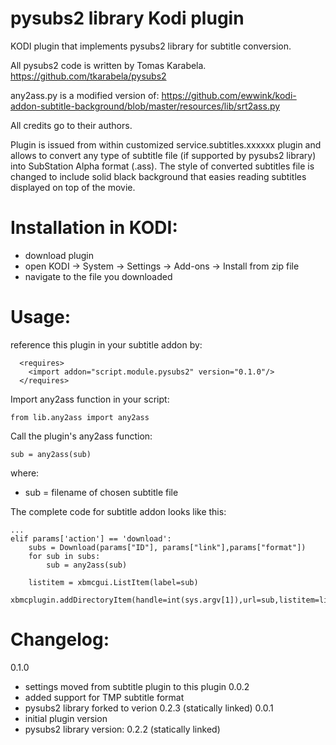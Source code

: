 pysubs2 library Kodi plugin
===========================

KODI plugin that implements pysubs2 library for subtitle conversion.

All pysubs2 code is written by Tomas Karabela.
https://github.com/tkarabela/pysubs2

any2ass.py is a modified version of: 
https://github.com/ewwink/kodi-addon-subtitle-background/blob/master/resources/lib/srt2ass.py

All credits go to their authors.


Plugin is issued from within customized service.subtitles.xxxxxx plugin and allows to convert
any type of subtitle file (if supported by pysubs2 library) into SubStation Alpha format (.ass).
The style of converted subtitles file is changed to include solid black background that easies
reading subtitles displayed on top of the movie.


Installation in KODI:
=====================
- download plugin
- open KODI -> System -> Settings -> Add-ons -> Install from zip file
- navigate to the file you downloaded


Usage:
======
reference this plugin in your subtitle addon by:
```  
  <requires>
    <import addon="script.module.pysubs2" version="0.1.0"/>
  </requires>
```


Import any2ass function in your script:

```
from lib.any2ass import any2ass
```

Call the plugin's any2ass function:
```
sub = any2ass(sub)
```
where:
- sub = filename of chosen subtitle file



The complete code for subtitle addon looks like this:
```
...
elif params['action'] == 'download':
    subs = Download(params["ID"], params["link"],params["format"])
    for sub in subs:
        sub = any2ass(sub)
    
    listitem = xbmcgui.ListItem(label=sub)
    xbmcplugin.addDirectoryItem(handle=int(sys.argv[1]),url=sub,listitem=listitem,isFolder=False)
```



Changelog:
==========

0.1.0
- settings moved from subtitle plugin to this plugin
0.0.2
- added support for TMP subtitle format
- pysubs2 library forked to verion 0.2.3 (statically linked)
0.0.1
- initial plugin version
- pysubs2 library version: 0.2.2 (statically linked)

